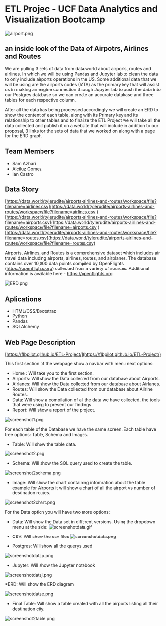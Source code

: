 # ETL Projec - UCF Data Analytics and Visualization Bootcamp
![airport.png](images/sec1.jpg)

## an inside look of the Data of Airpotrs, Airlines and Routes

We are pulling 3 sets of data from data.world about airports, routes and airlines. In which we will be using Pandas and Jupyter lab to clean the data to only include airports operations in the US. Some additional data that we will be using are the airports codes (IATA) as the primary key that will assist us in making an engine connection through Jupyter lab to push the data into our Postgres database  so we can create an accurate database and three tables for each respective column. 

After all the data has being processed accordingly we will create an ERD to show the content of each table, along with its Primary key and its relationship to other tables and to finalize the ETL Project we will take all the data collected and publish it on a website that will include in addition to our proposal, 3 links for the sets of data that we worked on along with a page for the ERD graph.

## Team Members
  * Sam Azhari
  * Alciluz Gomez 
  * Ian Castro  

## Data Story

[https://data.world/tylerudite/airports-airlines-and-routes/workspace/file?filename=airlines.csv](https://data.world/tylerudite/airports-airlines-and-routes/workspace/file?filename=airlines.csv )
[https://data.world/tylerudite/airports-airlines-and-routes/workspace/file?filename=airports.csv](https://data.world/tylerudite/airports-airlines-and-routes/workspace/file?filename=airports.csv )
[https://data.world/tylerudite/airports-airlines-and-routes/workspace/file?filename=routes.csv](https://data.world/tylerudite/airports-airlines-and-routes/workspace/file?filename=routes.csv)

Airports, Airlines, and Routes is a comprehensive dataset which includes air travel data including airports, airlines, routes, and airplanes. The database contains over 10,000 data points compiled by OpenFlights (https://openflights.org) collected from a variety of sources.
Additional information is available here - https://openflights.org

![ERD.png](images/ERD.png)

## Aplications

* HTML/CSS/Bootstrap
* Python
* Pandas
* SQLAlchemy

## Web Page Description

[https://flbpilot.github.io/ETL-Project/](https://flbpilot.github.io/ETL-Project/)

This first section of the webpage show a navbar with menu next options: 
 * Home : Will take you to the first section.
 * Airports: Will show the Data collected from our database about Airports. 
 * Airlanes: Will show the Data collected from our database about Airlanes.
 * Routes: Will show the Data collected from our database about Ailrine Routes.
 * Data: Will show a compilation of all the data we have collected, the tools that were using to present our findings
 * Report: Will show a report of the project.

![screenshot1.png](images/screenshot1.png)

For each table of the Database we have the same screen. Each table have tree options: Table, Schema and Images.
* Table: Will show the table data.

![screenshot2.png](images/screenshot2table.png)

* Schema: Will show the SQL query used to create the table.

![screenshot2schema.png](images/screenshot2schema.png)

* Image: Will show the chart containing infomration about the table example for Airports it will show a chart of all the airport vs number of destination routes.

![screenshot2chart.png](images/screenshot2chart.png)

For the Data option you will have two more options:
* Data: Will show the Data set in different versions. 
Using the dropdown menu at the side:
![screenshotdata.gif](images/option.gif)

* CSV: Will show the csv files
![screenshotdata.png](images/screenshotdata.png)

* Postgres: Will show all the querys used

![screenshotdatap.png](images/screenshotdatap.png)

* Jupyter: Will show the Jupyter notebook

![screenshotdataj.png](images/screenshotdataj.png)

*ERD: Will show the ERD diagram

![screenshotdatae.png](images/screenshotdatae.png)

* Final Table: Will show a table created with all the airports listing all their destination city.

![screenshot2table.png](images/screenshotdata2.png)

